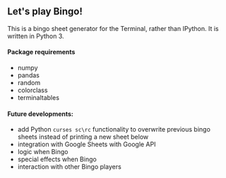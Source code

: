 ## Let's play Bingo!

This is a bingo sheet generator for the Terminal, rather than IPython. It is written in Python 3.

#### Package requirements
- numpy
- pandas
- random
- colorclass
- terminaltables

#### Future developments:
- add Python `curses sc\rc` functionality to overwrite previous bingo sheets instead of printing a new sheet below
- integration with Google Sheets with Google API
- logic when Bingo
- special effects when Bingo
- interaction with other Bingo players
